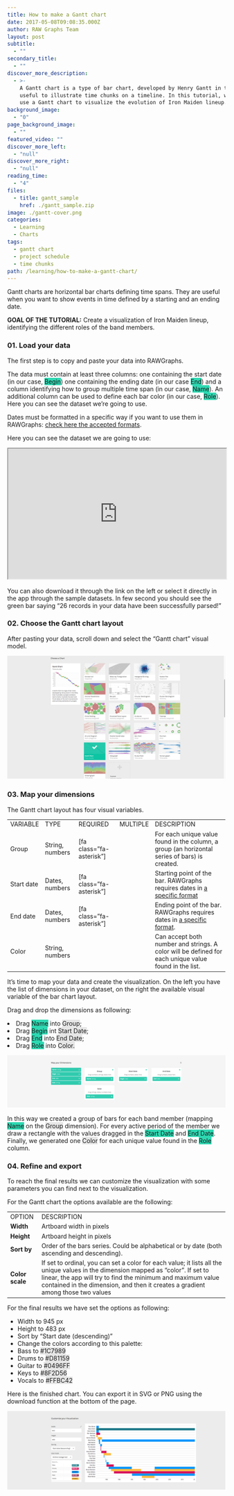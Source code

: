 ```yaml
---
title: How to make a Gantt chart
date: 2017-05-08T09:08:35.000Z
author: RAW Graphs Team
layout: post
subtitle:
  - ""
secondary_title:
  - ""
discover_more_description:
  - >-
    A Gantt chart is a type of bar chart, developed by Henry Gantt in the 1910s,
    useful to illustrate time chunks on a timeline. In this tutorial, we will
    use a Gantt chart to visualize the evolution of Iron Maiden lineup.
background_image:
  - "0"
page_background_image:
  - ""
featured_video: ""
discover_more_left:
  - "null"
discover_more_right:
  - "null"
reading_time:
  - "4"
files:
  - title: gantt_sample
    href: ./gantt_sample.zip
image: ./gantt-cover.png
categories:
  - Learning
  - Charts
tags:
  - gantt chart
  - project schedule
  - time chunks
path: /learning/how-to-make-a-gantt-chart/
---
```


Gantt charts are horizontal bar charts defining time spans. They are useful when you want to show events in time defined by a starting and an ending date.

**GOAL OF THE TUTORIAL:** Create a visualization of Iron Maiden lineup, identifying the different roles of the band members.

### 01. Load your data

<span style="font-weight: 400;">The first step is to copy and paste your data into RAWGraphs.</span>

<span style="font-weight: 400;">The data must contain at least three columns: one containing the start date (in our case, <span class="data-dimension" style="background-color: #2dd8b1;">Begin</span>) one containing the ending date (in our case <span class="data-dimension" style="background-color: #2dd8b1;">End</span>) and a column identifying how to group multiple time span (in our case, <span class="data-dimension" style="background-color: #2dd8b1;">Name</span>). An additional column can be used to define each bar color (in our case, <span class="data-dimension" style="background-color: #2dd8b1;">Role</span>). Here you can see the dataset we’re going to use.</span>

<span style="font-weight: 400;">Dates must be formatted in a specific way if you want to use them in RAWGraphs: <a href="https://github.com/densitydesign/raw/wiki/Date-formats">check here the accepted formats</a>.</span>

Here you can see the dataset we are going to use:

<iframe src="https://docs.google.com/spreadsheets/d/1xaupcv1d8IIcndeFJL_781zSa_LvCeEJNKUpw3g7x8I/pubhtml?widget=true&amp;headers=false" width="100%" height="300"></iframe>

<span style="font-weight: 400;">You can also download it through the link on the left or select it directly in the app through the sample datasets. In few second you should see the green bar saying “26 records in your data have been successfully parsed!”</span>

### 02. Choose the Gantt chart layout

<span style="font-weight: 400;">After pasting your data, scroll down and select the “Gantt chart” visual model.</span>

![](./gantt-selection.png)

### 03. Map your dimensions

<span style="font-weight: 400;">The Gantt chart layout has four visual variables.</span>

|            |                 |                          |          |                                                                                                                                    |
| ---------- | --------------- | ------------------------ | -------- | ---------------------------------------------------------------------------------------------------------------------------------- |
| VARIABLE   | TYPE            | REQUIRED                 | MULTIPLE | DESCRIPTION                                                                                                                        |
| Group      | String, numbers | [fa class=”fa-asterisk”] |          | For each unique value found in the column, a group (an horizontal series of bars) is created.                                      |
| Start date | Dates, numbers  | [fa class=”fa-asterisk”] |          | Starting point of the bar. RAWGraphs requires dates in [a specific format](https://github.com/densitydesign/raw/wiki/Date-formats) |
| End date   | Dates, numbers  | [fa class=”fa-asterisk”] |          | Ending point of the bar. RAWGraphs requires dates in [a specific format](https://github.com/densitydesign/raw/wiki/Date-formats).  |
| Color      | String, numbers |                          |          | Can accept both number and strings. A color will be defined for each unique value found in the list.                               |

<span style="font-weight: 400;">It’s time to map your data and create the visualization. On the left you have the list of dimensions in your dataset, on the right the available visual variable of the bar chart layout. </span>

<span style="font-weight: 400;">Drag and drop the dimensions as following:</span>

<li style="font-weight: 400;">
  <span style="font-weight: 400;">Drag <span class="data-dimension" style="background-color: #2dd8b1;">Name</span> into <span class="layout-dimension" style="background-color: #e6e6e6;">Group</span>;</span>
</li>
<li style="font-weight: 400;">
  <span style="font-weight: 400;">Drag <span class="data-dimension" style="background-color: #2dd8b1;">Begin</span> int <span class="layout-dimension" style="background-color: #e6e6e6;">Start Date</span>;</span>
</li>
<li style="font-weight: 400;">
  <span style="font-weight: 400;">Drag <span class="data-dimension" style="background-color: #2dd8b1;">End</span> into <span class="layout-dimension" style="background-color: #e6e6e6;">End Date</span>;</span>
</li>
<li style="font-weight: 400;">
  <span style="font-weight: 400;">Drag <span class="data-dimension" style="background-color: #2dd8b1;">Role</span> into <span class="layout-dimension" style="background-color: #e6e6e6;">Color.</span></span>
</li>

![](./gantt-mapping.png)

<span style="font-weight: 400;">In this way we created a group of bars for each band member (mapping <span class="data-dimension" style="background-color: #2dd8b1;">Name</span> on the <span class="layout-dimension" style="background-color: #e6e6e6;">Group</span> dimension). For every active period of the member we draw a rectangle with the values dragged in the <span class="data-dimension" style="background-color: #2dd8b1;">Start Date</span> and <span class="data-dimension" style="background-color: #2dd8b1;">End Date</span>. Finally, we generated one <span class="data-dimension layout-dimension" style="background-color: #e6e6e6;">Color</span> for each unique value found in the <span class="data-dimension" style="background-color: #2dd8b1;">Role</span> column.</span>

### 04. Refine and export

<span style="font-weight: 400;">To reach the final results we can customize the visualization with some parameters you can find next to the visualization. </span>

<span style="font-weight: 400;">For the Gantt chart the options available are the following:</span>

<table>
<tbody>
<tr>
<td><span style="font-weight: 400;">OPTION</span></td>
<td><span style="font-weight: 400;">DESCRIPTION</span></td>
</tr>
<tr>
<td><strong>Width</strong></td>
<td><span style="font-weight: 400;">Artboard width in pixels</span></td>
</tr>
<tr>
<td><strong>Height</strong></td>
<td><span style="font-weight: 400;">Artboard height in pixels</span></td>
</tr>
<tr>
<td><strong>Sort by</strong></td>
<td><span style="font-weight: 400;">Order of the bars series. Could be alphabetical or by date (both ascending and descending).</span></td>
</tr>
<tr>
<td><strong>Color scale</strong></td>
<td><span style="font-weight: 400;"><span style="font-weight: 400;">If set to ordinal, you can set a color for each value; it l</span></span><span style="font-weight: 400;">ists all the unique values in the dimension mapped as “color”. If set to linear, the app will try to find the minimum and maximum value contained in the dimension, and then it creates&nbsp;a gradient among those two values</span></td>
</tr>
</tbody>
</table>

<span style="font-weight: 400;">For the final results we have set the options as following:</span>

- Width to 945 px
- Height to 483 px
- Sort by &#8220;Start date (descending)&#8221;
- Change the colors according to this palette:
- Bass to <span class="layout-dimension" style="background-color: #e6e6e6;">#1C7989</span>
- Drums to <span class="layout-dimension" style="background-color: #e6e6e6;">#D81159</span>
- Guitar to <span class="layout-dimension" style="background-color: #e6e6e6;">#0496FF</span>
- Keys to <span class="layout-dimension" style="background-color: #e6e6e6;">#8F2D56</span>
- Vocals to <span class="layout-dimension" style="background-color: #e6e6e6;">#FFBC42</span>

Here is the finished chart. You can export it in SVG or PNG using the download function at the bottom of the page.

![](./gantt-options.png)
